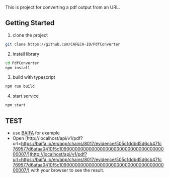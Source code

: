 This is project for converting a pdf output from an URL.

## Getting Started

1. clone the project
```bash
git clone https://github.com/CAFECA-IO/PdfConverter
```

2. install library
```bash
cd PdfConverter
npm install
```

3. build with typescript
```bash
npm run build
```

4. start service
```bash
npm start
```

## TEST
- use [BAIFA](https://baifa.io/en/app/chains/8017/evidence/505c1ddbd5d6cb47fc769577d6afaa0410f5c1090000000000000000000000000000000000000007/all-reports) for example
- Open [http://localhost/api/v1/pdf?url=https://baifa.io/en/app/chains/8017/evidence/505c1ddbd5d6cb47fc769577d6afaa0410f5c1090000000000000000000000000000000000000007/](http://localhost/api/v1/pdf?url=https://baifa.io/en/app/chains/8017/evidence/505c1ddbd5d6cb47fc769577d6afaa0410f5c1090000000000000000000000000000000000000007/) with your browser to see the result.